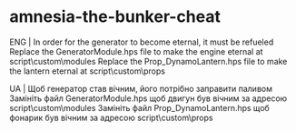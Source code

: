 # amnesia-the-bunker-cheat

ENG | In order for the generator to become eternal, it must be refueled
Replace the GeneratorModule.hps file to make the engine eternal at script\custom\modules
Replace the Prop_DynamoLantern.hps file to make the lantern eternal at script\custom\props


UA | Щоб генератор став вічним, його потрібно заправити паливом
Замініть файл GeneratorModule.hps щоб двигун був вічним за адресою script\custom\modules
Замініть файл Prop_DynamoLantern.hps щоб фонарик був вічним за адресою script\custom\props

